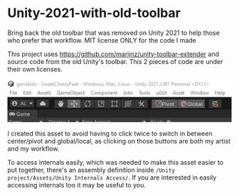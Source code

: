 # Unity-2021-with-old-toolbar
Bring back the old toolbar that was removed on Unity 2021 to help those who prefer that workflow. MIT license ONLY for the code I made

This project uses https://github.com/marijnz/unity-toolbar-extender and source code from the old Unity's toolbar. This 2 pieces of code are under their own licenses.

![Unity toolbar](/screenshot.png?raw=true "Unity toolbar")

I created this asset to avoid having to click twice to switch in between center/pivot and global/local, as clicking on those buttons are both my artist and my workflow.

To access internals easily, which was needed to make this asset easier to put together, there's an assembly definition inside `/Unity project/Assets/Unity Internals Access/`. If you are interested in easily accessing internals too it may be useful to you.